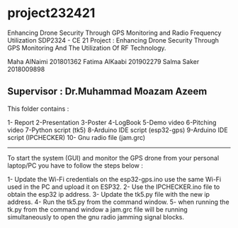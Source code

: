 # project232421
Enhancing Drone Security Through GPS Monitoring and Radio Frequency Utilization 
SDP2324 - CE 21
Project : Enhancing Drone Security Through GPS Monitoring And The Utilization Of RF Technology.

Maha AlNaimi 201801362
Fatima AlKaabi 201902279
Salma Saker 2018009898

Supervisor : Dr.Muhammad Moazam Azeem
----------------------------------------------------------------------------
This folder contains :

1- Report
2-Presentation
3-Poster
4-LogBook
5-Demo video
6-Pitching video
7-Python script (tk5)
8-Arduino IDE script (esp32-gps)
9-Arduino IDE script (IPCHECKER)
10- Gnu radio file (jam.grc)  

---------------------------------------------------------------------------

To start the system (GUI) and monitor the GPS drone from your personal laptop/PC you have to follow the steps below :

1- Update the Wi-Fi credentials on the esp32-gps.ino use the same Wi-Fi used in the PC and upload it on ESP32.
2- Use the IPCHECKER.ino file to obtain the esp32 ip address.
3- Update the tk5.py file with the new ip address.
4- Run the tk5.py from the command window.
5- when running the tk.py from the command window a jam.grc file will be running simultaneously to open the gnu radio jamming signal blocks.
